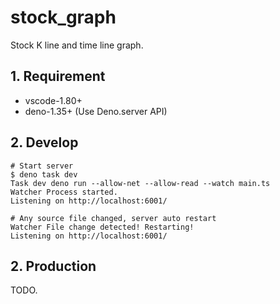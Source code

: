 # stock_graph

Stock K line and time line graph.

## 1. Requirement

- vscode-1.80+
- deno-1.35+ (Use Deno.server API)

## 2. Develop

```shell
# Start server
$ deno task dev
Task dev deno run --allow-net --allow-read --watch main.ts
Watcher Process started.
Listening on http://localhost:6001/

# Any source file changed, server auto restart
Watcher File change detected! Restarting!
Listening on http://localhost:6001/
```

## 2. Production

TODO.
